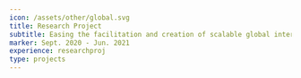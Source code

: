 ```yaml
---
icon: /assets/other/global.svg
title: Research Project 
subtitle: Easing the facilitation and creation of scalable global internet based applications
marker: Sept. 2020 - Jun. 2021
experience: researchproj
type: projects 
---
```

